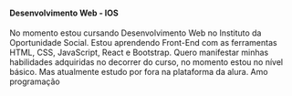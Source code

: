 #### Desenvolvimento Web - IOS

<p>No momento estou cursando Desenvolvimento Web no Instituto da Oportunidade Social. Estou aprendendo Front-End com as ferramentas HTML, CSS, JavaScript, React e Bootstrap.
Quero manifestar minhas habilidades adquiridas no decorrer do curso, no momento estou no nível básico. 
Mas atualmente estudo por fora na plataforma da alura. 
Amo programação</p>